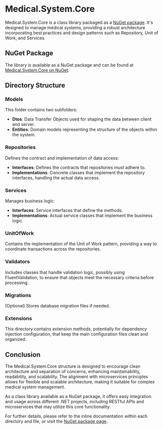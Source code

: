 # Medical.System.Core

Medical.System.Core is a class library packaged as a [NuGet package](https://www.nuget.org/packages/Medical.System.Core/). It's designed to manage medical systems, providing a robust architecture incorporating best practices and design patterns such as Repository, Unit of Work, and Services.

## NuGet Package
The library is available as a NuGet package and can be found at [Medical.System.Core on NuGet](https://www.nuget.org/packages/Medical.System.Core/).

## Directory Structure

### Models
This folder contains two subfolders:
- **Dtos**: Data Transfer Objects used for shaping the data between client and server.
- **Entities**: Domain models representing the structure of the objects within the system.

### Repositories
Defines the contract and implementation of data access:
- **Interfaces**: Defines the contracts that repositories must adhere to.
- **Implementations**: Concrete classes that implement the repository interfaces, handling the actual data access.

### Services
Manages business logic:
- **Interfaces**: Service interfaces that define the methods.
- **Implementations**: Actual service classes that implement the business logic.

### UnitOfWork
Contains the implementation of the Unit of Work pattern, providing a way to coordinate transactions across the repositories.

### Validators
Includes classes that handle validation logic, possibly using FluentValidation, to ensure that objects meet the necessary criteria before processing.

### Migrations
(Optional) Stores database migration files if needed.

### Extensions
This directory contains extension methods, potentially for dependency injection configuration, that keep the main configuration files clean and organized.

## Conclusion
The Medical.System.Core structure is designed to encourage clean architecture and separation of concerns, enhancing maintainability, readability, and scalability. The alignment with microservices principles allows for flexible and scalable architecture, making it suitable for complex medical system management.

As a class library available as a NuGet package, it offers easy integration and usage across different .NET projects, including RESTful APIs and microservices that may utilize this core functionality.

For further details, please refer to the inline documentation within each directory and file, or visit the [NuGet package page](https://www.nuget.org/packages/Medical.System.Core/).
